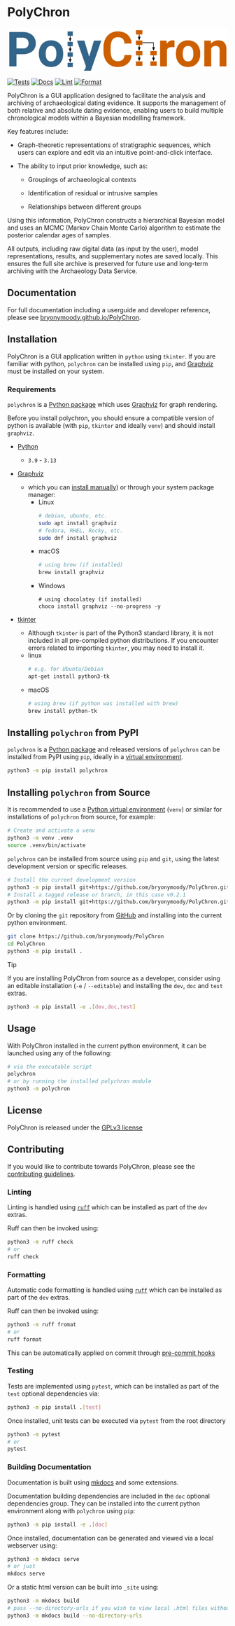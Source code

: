 # PolyChron

![PolyChron Logo](https://raw.githubusercontent.com/bryonymoody/PolyChron/refs/heads/main/src/polychron/resources/logo.png)

[![Tests](https://github.com/bryonymoody/PolyChron/actions/workflows/tests.yml/badge.svg)](https://github.com/bryonymoody/PolyChron/actions/workflows/tests.yml)
[![Docs](https://github.com/bryonymoody/PolyChron/actions/workflows/docs.yml/badge.svg)](https://github.com/bryonymoody/PolyChron/actions/workflows/docs.yml)
[![Lint](https://github.com/bryonymoody/PolyChron/actions/workflows/lint.yml/badge.svg)](https://github.com/bryonymoody/PolyChron/actions/workflows/lint.yml)
[![Format](https://github.com/bryonymoody/PolyChron/actions/workflows/format.yml/badge.svg)](https://github.com/bryonymoody/PolyChron/actions/workflows/format.yml)

PolyChron is a GUI application designed to facilitate the analysis and archiving of archaeological dating evidence. 
It supports the management of both relative and absolute dating evidence, enabling users to build multiple chronological models within a Bayesian modelling framework.

Key features include:

- Graph-theoretic representations of stratigraphic sequences, which users can explore and edit via an intuitive point-and-click interface.

- The ability to input prior knowledge, such as:

    - Groupings of archaeological contexts

    - Identification of residual or intrusive samples

    - Relationships between different groups

Using this information, PolyChron constructs a hierarchical Bayesian model and uses an MCMC (Markov Chain Monte Carlo) algorithm to estimate the posterior calendar ages of samples.

All outputs, including raw digital data (as input by the user), model representations, results, and supplementary notes are saved locally.
This ensures the full site archive is preserved for future use and long-term archiving with the Archaeology Data Service.

## Documentation

For full documentation including a userguide and developer reference, please see [bryonymoody.github.io/PolyChron](https://bryonymoody.github.io/PolyChron).

## Installation

PolyChron is a GUI application written in `python` using `tkinter`.
If you are familiar with python, `polychron` can be installed using `pip`, and [Graphviz](https://graphviz.org/)  must be installed on your system.

### Requirements

`polychron` is a [Python package](https://pypi.org/project/polychron/) which uses [Graphviz](https://graphviz.org/) for graph rendering.

Before you install polychron, you should ensure a compatible version of python is available (with `pip`, `tkinter` and ideally `venv`) and should install `graphviz`.

- [Python](https://www.python.org/)
    - `3.9` - `3.13`

- [Graphviz](https://www.graphviz.org/)
    - which you can [install manually](https://graphviz.org/download/)) or through your system package manager:
        - Linux
            ```sh
            # debian, ubuntu, etc.
            sudo apt install graphviz
            # fedora, RHEL, Rocky, etc.
            sudo dnf install graphviz
            ```
        - macOS
            ```sh
            # using brew (if installed)
            brew install graphviz
            ```
        - Windows
            ```pwsh
            # using chocolatey (if installed)
            choco install graphviz --no-progress -y
            ```

- [tkinter](https://docs.python.org/3/library/tkinter.html)
    - Although `tkinter` is part of the Python3 standard library, it is not included in all pre-compiled python distributions. If you encounter errors related to importing `tkinter`, you may need to install it.
    - linux
        ```bash
        # e.g. for Ubuntu/Debian
        apt-get install python3-tk
        ```
    - macOS
        ```sh
        # using brew (if python was installed with brew)
        brew install python-tk
        ```

## Installing `polychron` from PyPI

`polychron` is a [Python package](https://pypi.org/project/polychron/) and released versions of `polychron` can be installed from PyPI using `pip`, ideally in a [virtual environment](https://packaging.python.org/en/latest/guides/installing-using-pip-and-virtual-environments/).

```bash
python3 -m pip install polychron
```


## Installing `polychron` from Source

It is recommended to use a [Python virtual environment]((https://packaging.python.org/en/latest/guides/installing-using-pip-and-virtual-environments/)) (`venv`) or similar for installations of `polychron` from source, for example:

```bash
# Create and activate a venv
python3 -m venv .venv
source .venv/bin/activate
```

`polychron` can be installed from source using `pip` and `git`, using the latest development version or specific releases.

```bash
# Install the current development version
python3 -m pip install git+https://github.com/bryonymoody/PolyChron.git
# Install a tagged release or branch, in this case v0.2.1
python3 -m pip install git+https://github.com/bryonymoody/PolyChron.git@v0.2.1
```

Or by cloning the `git` repository from [GitHub](https://github.com/bryonymoody/PolyChron) and installing into the current python environment.

```bash
git clone https://github.com/bryonymoody/PolyChron
cd PolyChron
python3 -m pip install .
```

> [!TIP]
> If you are installing PolyChron from source as a developer, consider using an editable installation (`-e` / `--editable`) and installing the `dev`, `doc` and `test` extras.
>
> ```bash
> python3 -m pip install -e .[dev,doc,test]
> ```

## Usage

With PolyChron installed in the current python environment, it can be launched using any of the following:

```bash
# via the executable script
polychron
# or by running the installed polychron module
python3 -m polychron
```

## License

PolyChron is released under the [GPLv3 license](LICENSE)


## Contributing

If you would like to contribute towards PolyChron, please see the [contributing guidelines](./CONTRIBUTING.md).

### Linting

Linting is handled using [`ruff`](https://github.com/astral-sh/ruff) which can be installed as part of the `dev` extras.

Ruff can then be invoked using:

```bash
python3 -m ruff check
# or
ruff check
```

### Formatting

Automatic code formatting is handled using [`ruff`](https://github.com/astral-sh/ruff) which can be installed as part of the `dev` extras.

Ruff can then be invoked using:

```bash
python3 -m ruff fromat
# or
ruff format
```

This can be automatically applied on commit through [pre-commit hooks](https://docs.astral.sh/ruff/integrations/#pre-commit)


### Testing

Tests are implemented using `pytest`, which can be installed as part of the `test` optional dependencies via:

```bash
python3 -m pip install .[test]
```

Once installed, unit tests can be executed via `pytest` from the root directory

```bash
python3 -m pytest
# or
pytest
```


### Building Documentation

Documentation is built using [mkdocs](https://github.com/mkdocs/mkdocs) and some extensions.

Documentation building dependencies are included in the `doc` optional dependencies group.
They can be installed into the current python environment along with `polychron` using `pip`:

```bash
python3 -m pip install -e .[doc]
```

Once installed, documentation can be generated and viewed via a local webserver using:

```bash
python3 -m mkdocs serve
# or just
mkdocs serve
```

Or a static html version can be built into `_site` using:

```bash
python3 -m mkdocs build
# pass --no-directory-urls if you wish to view local .html files without a web server
python3 -m mkdocs build --no-directory-urls
```
